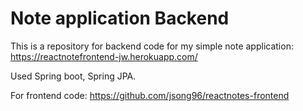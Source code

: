# Note application Backend

This is a repository for backend code for my simple note application: https://reactnotefrontend-jw.herokuapp.com/

Used Spring boot, Spring JPA.

For frontend code: https://github.com/jsong96/reactnotes-frontend
